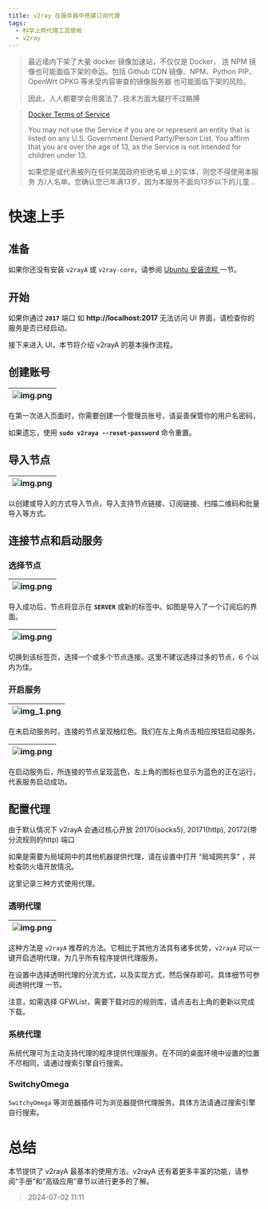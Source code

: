 ```yaml
---
title: v2ray 在服务器中搭建订阅代理
tags:
  - 科学上网代理工具使用
  - v2ray
---
```


> 最近墙内下架了大量 docker 镜像加速站，不仅仅是 Docker，
> 连 NPM 镜像也可能面临下架的命运。包括 Github CDN 镜像、NPM、Python PIP、OpenWrt OPKG 等未受内容审查的镜像服务器
> 也可能面临下架的风险。
>
> 因此，人人都要学会用魔法了. 技术方面大腿拧不过胳膊

> [Docker Terms of Service](https://www.docker.com/legal/docker-terms-service/)
>
> You may not use the Service if you are or represent an entity that is listed on any U.S. Government Denied
> Party/Person List. You affirm that you are over the age of 13, as the Service is not intended for children under 13.
>
> 如果您是或代表被列在任何美国政府拒绝名单上的实体，则您不得使用本服务
> 方/人名单。您确认您已年满13岁，因为本服务不面向13岁以下的儿童...

# 快速上手

## 准备

如果你还没有安装 `v2rayA` 或 `v2ray-core`，请参阅 [Ubuntu 安装流程
](https://2218084076.github.io/posts/Ubuntu-install-v2ray-docusaurus/) 一节。

## 开始

如果你通过 **`2017`** 端口 如 **http://localhost:2017** 无法访问 UI 界面，请检查你的服务是否已经启动。

接下来进入 UI，本节将介绍 v2rayA 的基本操作流程。

## 创建账号

| ![img.png](./img/create%20an%20account.png) |
|:-------------------------------------------:|

在第一次进入页面时，你需要创建一个管理员账号，请妥善保管你的用户名密码，

如果遗忘，使用 **`sudo v2raya --reset-password`** 命令重置。

## 导入节点

| ![img.png](./img/Import%20node.png) |
|:-----------------------------------:|

以创建或导入的方式导入节点，导入支持节点链接、订阅链接、扫描二维码和批量导入等方式。

## 连接节点和启动服务

### 选择节点

| ![img.png](./img/Select%20node.png) |
|:-----------------------------------:|

导入成功后，节点将显示在 **`SERVER`** 或新的标签中。如图是导入了一个订阅后的界面。

| ![img.png](./img/Refresh%20node.png) |
|:------------------------------------:|

切换到该标签页，选择一个或多个节点连接。这里不建议选择过多的节点，6 个以内为佳。

[//]: # (v2ray 服务会根据延迟，自动进行负载均衡。)

### 开启服务

| ![img_1.png](./img/Start%20service.png) |
|:---------------------------------------:|

在未启动服务时，连接的节点呈现柚红色。我们在左上角点击相应按钮启动服务。

| ![img.png](./img/Open%20successfully.png) |
|:-----------------------------------------:|

在启动服务后，所连接的节点呈现蓝色，左上角的图标也显示为蓝色的正在运行，代表服务启动成功。

## 配置代理

由于默认情况下 v2rayA 会通过核心开放 20170(socks5), 20171(http), 20172(带分流规则的http) 端口

如果是需要为局域网中的其他机器提供代理，请在设置中打开 “局域网共享” ，并检查防火墙开放情况。

这里记录三种方式使用代理。

### 透明代理

| ![img.png](./img/transparent%20proxy.png) |
|:-----------------------------------------:|

这种方法是 `v2rayA` 推荐的方法。它相比于其他方法具有诸多优势，`v2rayA` 可以一键开启透明代理，为几乎所有程序提供代理服务。

在设置中选择透明代理的分流方式，以及实现方式，然后保存即可。具体细节可参阅透明代理 一节。

注意，如需选择 GFWList，需要下载对应的规则库，请点击右上角的更新以完成下载。

### 系统代理

系统代理可为主动支持代理的程序提供代理服务。在不同的桌面环境中设置的位置不尽相同，请通过搜索引擎自行搜索。

### SwitchyOmega

`SwitchyOmega` 等浏览器插件可为浏览器提供代理服务。具体方法请通过搜索引擎自行搜索。

# 总结

本节提供了 v2rayA 最基本的使用方法，v2rayA 还有着更多丰富的功能，请参阅“手册”和“高级应用”章节以进行更多的了解。

> 2024-07-02 11:11
